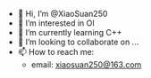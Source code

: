 - 👋 Hi, I’m @XiaoSuan250
- 👀 I’m interested in OI
- 🌱 I’m currently learning C++
- 💞️ I’m looking to collaborate on ...
- 📫 How to reach me: 
  - email: xiaosuan250@163.com
